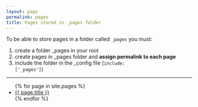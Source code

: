 ```yaml
---
layout: page
permalink: pages
title: Pages stored in _pages folder
---
```

To be able to store pages in a folder called <code>_pages</code> you must:

1. create a folder _pages in your root
2. create pages in _pages folder and **assign permalink to each page**
3. include the folder in the _config file (<code>include: ['_pages']</code>)

----

<ul>
{% for page in site.pages %}
<li><a href="{{ page.url }}">{{ page.title }}</a></li>
{% endfor %}
</ul>
